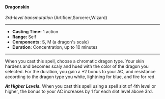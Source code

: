 #### Dragonskin
*3rd-level transmutation* (Artificer,Sorcerer,Wizard)
___
- **Casting Time:** 1 action
- **Range:** Self
- **Components:** S, M (a dragon's scale)
- **Duration:** Concentration, up to 10 minutes
---
When you cast this spell, choose a chromatic
dragon type. Your skin hardens and becomes scaly
and hued with the color of the dragon you selected.
For the duration, you gain a +2 bonus to your AC,
and resistance according to the dragon type you
white, lightning for blue, and fire for red.

***At Higher Levels.***  When you cast this spell using
a spell slot of 4th level or higher, the bonus to your
AC increases by 1 for each slot level above 3rd.
